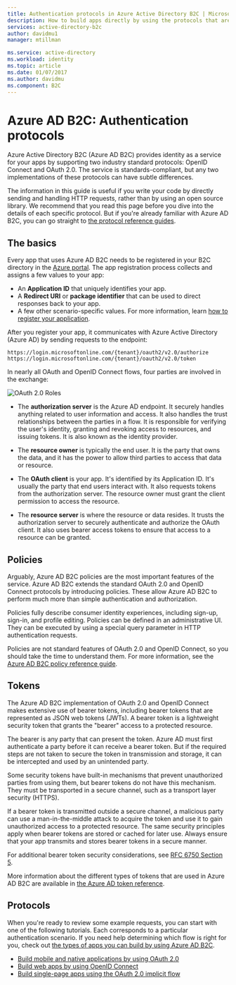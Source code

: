 ```yaml
---
title: Authentication protocols in Azure Active Directory B2C | Microsoft Docs
description: How to build apps directly by using the protocols that are supported by Azure Active Directory B2C.
services: active-directory-b2c
author: davidmu1
manager: mtillman

ms.service: active-directory
ms.workload: identity
ms.topic: article
ms.date: 01/07/2017
ms.author: davidmu
ms.component: B2C
---
```


# Azure AD B2C: Authentication protocols
Azure Active Directory B2C (Azure AD B2C) provides identity as a service for your apps by supporting two industry standard protocols: OpenID Connect and OAuth 2.0. The service is standards-compliant, but any two implementations of these protocols can have subtle differences. 

The information in this guide is useful if you write your code by directly sending and handling HTTP requests, rather than by using an open source library. We recommend that you read this page before you dive into the details of each specific protocol. But if you're already familiar with Azure AD B2C, you can go straight to [the protocol reference guides](#protocols).

<!-- TODO: Need link to libraries above -->

## The basics
Every app that uses Azure AD B2C needs to be registered in your B2C directory in the [Azure portal](https://portal.azure.com). The app registration process collects and assigns a few values to your app:

* An **Application ID** that uniquely identifies your app.
* A **Redirect URI** or **package identifier** that can be used to direct responses back to your app.
* A few other scenario-specific values. For more information, learn [how to register your application](active-directory-b2c-app-registration.md).

After you register your app, it communicates with Azure Active Directory (Azure AD) by sending requests to the endpoint:

```
https://login.microsoftonline.com/{tenant}/oauth2/v2.0/authorize
https://login.microsoftonline.com/{tenant}/oauth2/v2.0/token
```

In nearly all OAuth and OpenID Connect flows, four parties are involved in the exchange:

![OAuth 2.0 Roles](./media/active-directory-b2c-reference-protocols/protocols_roles.png)

* The **authorization server** is the Azure AD endpoint. It securely handles anything related to user information and access. It also handles the trust relationships between the parties in a flow. It is responsible for verifying the user's identity, granting and revoking access to resources, and issuing tokens. It is also known as the identity provider.

* The **resource owner** is typically the end user. It is the party that owns the data, and it has the power to allow third parties to access that data or resource.

* The **OAuth client** is your app. It's identified by its Application ID. It's usually the party that end users interact with. It also requests tokens from the authorization server. The resource owner must grant the client permission to access the resource.

* The **resource server** is where the resource or data resides. It trusts the authorization server to securely authenticate and authorize the OAuth client. It also uses bearer access tokens to ensure that access to a resource can be granted.

## Policies
Arguably, Azure AD B2C policies are the most important features of the service. Azure AD B2C extends the standard OAuth 2.0 and OpenID Connect protocols by introducing policies. These allow Azure AD B2C to perform much more than simple authentication and authorization. 

Policies fully describe consumer identity experiences, including sign-up, sign-in, and profile editing. Policies can be defined in an administrative UI. They can be executed by using a special query parameter in HTTP authentication requests. 

Policies are not standard features of OAuth 2.0 and OpenID Connect, so you should take the time to understand them. For more information, see the [Azure AD B2C policy reference guide](active-directory-b2c-reference-policies.md).

## Tokens
The Azure AD B2C implementation of OAuth 2.0 and OpenID Connect makes extensive use of bearer tokens, including bearer tokens that are represented as JSON web tokens (JWTs). A bearer token is a lightweight security token that grants the "bearer" access to a protected resource.

The bearer is any party that can present the token. Azure AD must first authenticate a party before it can receive a bearer token. But if the required steps are not taken to secure the token in transmission and storage, it can be intercepted and used by an unintended party.

Some security tokens have built-in mechanisms that prevent unauthorized parties from using them, but bearer tokens do not have this mechanism. They must be transported in a secure channel, such as a transport layer security (HTTPS). 

If a bearer token is transmitted outside a secure channel, a malicious party can use a man-in-the-middle attack to acquire the token and use it to gain unauthorized access to a protected resource. The same security principles apply when bearer tokens are stored or cached for later use. Always ensure that your app transmits and stores bearer tokens in a secure manner.

For additional bearer token security considerations, see [RFC 6750 Section 5](http://tools.ietf.org/html/rfc6750).

More information about the different types of tokens that are used in Azure AD B2C are available in [the Azure AD token reference](active-directory-b2c-reference-tokens.md).

## Protocols
When you're ready to review some example requests, you can start with one of the following tutorials. Each corresponds to a particular authentication scenario. If you need help determining which flow is right for you, check out [the types of apps you can build by using Azure AD B2C](active-directory-b2c-apps.md).

* [Build mobile and native applications by using OAuth 2.0](active-directory-b2c-reference-oauth-code.md)
* [Build web apps by using OpenID Connect](active-directory-b2c-reference-oidc.md)
* [Build single-page apps using the OAuth 2.0 implicit flow](active-directory-b2c-reference-spa.md)

